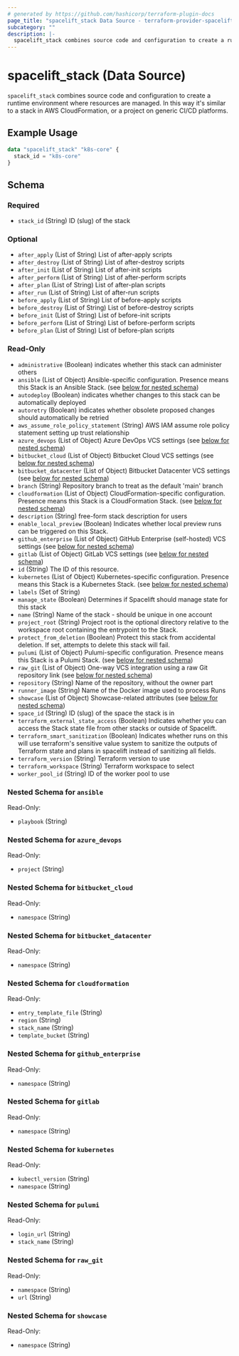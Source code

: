 ```yaml
---
# generated by https://github.com/hashicorp/terraform-plugin-docs
page_title: "spacelift_stack Data Source - terraform-provider-spacelift"
subcategory: ""
description: |-
  spacelift_stack combines source code and configuration to create a runtime environment where resources are managed. In this way it's similar to a stack in AWS CloudFormation, or a project on generic CI/CD platforms.
---
```


# spacelift_stack (Data Source)

`spacelift_stack` combines source code and configuration to create a runtime environment where resources are managed. In this way it's similar to a stack in AWS CloudFormation, or a project on generic CI/CD platforms.

## Example Usage

```terraform
data "spacelift_stack" "k8s-core" {
  stack_id = "k8s-core"
}
```

<!-- schema generated by tfplugindocs -->
## Schema

### Required

- `stack_id` (String) ID (slug) of the stack

### Optional

- `after_apply` (List of String) List of after-apply scripts
- `after_destroy` (List of String) List of after-destroy scripts
- `after_init` (List of String) List of after-init scripts
- `after_perform` (List of String) List of after-perform scripts
- `after_plan` (List of String) List of after-plan scripts
- `after_run` (List of String) List of after-run scripts
- `before_apply` (List of String) List of before-apply scripts
- `before_destroy` (List of String) List of before-destroy scripts
- `before_init` (List of String) List of before-init scripts
- `before_perform` (List of String) List of before-perform scripts
- `before_plan` (List of String) List of before-plan scripts

### Read-Only

- `administrative` (Boolean) indicates whether this stack can administer others
- `ansible` (List of Object) Ansible-specific configuration. Presence means this Stack is an Ansible Stack. (see [below for nested schema](#nestedatt--ansible))
- `autodeploy` (Boolean) indicates whether changes to this stack can be automatically deployed
- `autoretry` (Boolean) indicates whether obsolete proposed changes should automatically be retried
- `aws_assume_role_policy_statement` (String) AWS IAM assume role policy statement setting up trust relationship
- `azure_devops` (List of Object) Azure DevOps VCS settings (see [below for nested schema](#nestedatt--azure_devops))
- `bitbucket_cloud` (List of Object) Bitbucket Cloud VCS settings (see [below for nested schema](#nestedatt--bitbucket_cloud))
- `bitbucket_datacenter` (List of Object) Bitbucket Datacenter VCS settings (see [below for nested schema](#nestedatt--bitbucket_datacenter))
- `branch` (String) Repository branch to treat as the default 'main' branch
- `cloudformation` (List of Object) CloudFormation-specific configuration. Presence means this Stack is a CloudFormation Stack. (see [below for nested schema](#nestedatt--cloudformation))
- `description` (String) free-form stack description for users
- `enable_local_preview` (Boolean) Indicates whether local preview runs can be triggered on this Stack.
- `github_enterprise` (List of Object) GitHub Enterprise (self-hosted) VCS settings (see [below for nested schema](#nestedatt--github_enterprise))
- `gitlab` (List of Object) GitLab VCS settings (see [below for nested schema](#nestedatt--gitlab))
- `id` (String) The ID of this resource.
- `kubernetes` (List of Object) Kubernetes-specific configuration. Presence means this Stack is a Kubernetes Stack. (see [below for nested schema](#nestedatt--kubernetes))
- `labels` (Set of String)
- `manage_state` (Boolean) Determines if Spacelift should manage state for this stack
- `name` (String) Name of the stack - should be unique in one account
- `project_root` (String) Project root is the optional directory relative to the workspace root containing the entrypoint to the Stack.
- `protect_from_deletion` (Boolean) Protect this stack from accidental deletion. If set, attempts to delete this stack will fail.
- `pulumi` (List of Object) Pulumi-specific configuration. Presence means this Stack is a Pulumi Stack. (see [below for nested schema](#nestedatt--pulumi))
- `raw_git` (List of Object) One-way VCS integration using a raw Git repository link (see [below for nested schema](#nestedatt--raw_git))
- `repository` (String) Name of the repository, without the owner part
- `runner_image` (String) Name of the Docker image used to process Runs
- `showcase` (List of Object) Showcase-related attributes (see [below for nested schema](#nestedatt--showcase))
- `space_id` (String) ID (slug) of the space the stack is in
- `terraform_external_state_access` (Boolean) Indicates whether you can access the Stack state file from other stacks or outside of Spacelift.
- `terraform_smart_sanitization` (Boolean) Indicates whether runs on this will use terraform's sensitive value system to sanitize the outputs of Terraform state and plans in spacelift instead of sanitizing all fields.
- `terraform_version` (String) Terraform version to use
- `terraform_workspace` (String) Terraform workspace to select
- `worker_pool_id` (String) ID of the worker pool to use

<a id="nestedatt--ansible"></a>
### Nested Schema for `ansible`

Read-Only:

- `playbook` (String)


<a id="nestedatt--azure_devops"></a>
### Nested Schema for `azure_devops`

Read-Only:

- `project` (String)


<a id="nestedatt--bitbucket_cloud"></a>
### Nested Schema for `bitbucket_cloud`

Read-Only:

- `namespace` (String)


<a id="nestedatt--bitbucket_datacenter"></a>
### Nested Schema for `bitbucket_datacenter`

Read-Only:

- `namespace` (String)


<a id="nestedatt--cloudformation"></a>
### Nested Schema for `cloudformation`

Read-Only:

- `entry_template_file` (String)
- `region` (String)
- `stack_name` (String)
- `template_bucket` (String)


<a id="nestedatt--github_enterprise"></a>
### Nested Schema for `github_enterprise`

Read-Only:

- `namespace` (String)


<a id="nestedatt--gitlab"></a>
### Nested Schema for `gitlab`

Read-Only:

- `namespace` (String)


<a id="nestedatt--kubernetes"></a>
### Nested Schema for `kubernetes`

Read-Only:

- `kubectl_version` (String)
- `namespace` (String)


<a id="nestedatt--pulumi"></a>
### Nested Schema for `pulumi`

Read-Only:

- `login_url` (String)
- `stack_name` (String)


<a id="nestedatt--raw_git"></a>
### Nested Schema for `raw_git`

Read-Only:

- `namespace` (String)
- `url` (String)


<a id="nestedatt--showcase"></a>
### Nested Schema for `showcase`

Read-Only:

- `namespace` (String)


